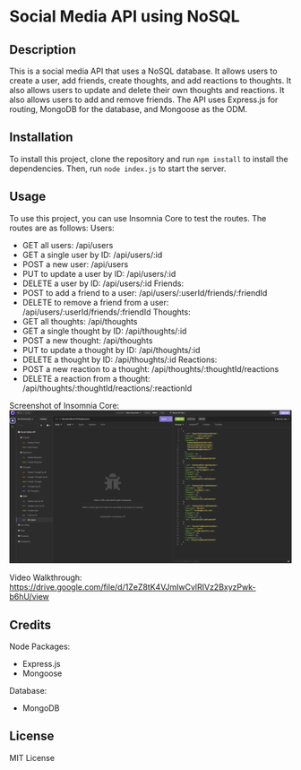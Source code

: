# Social Media API using NoSQL

## Description

This is a social media API that uses a NoSQL database. It allows users to create a user, add friends, create thoughts, and add reactions to thoughts. It also allows users to update and delete their own thoughts and reactions. It also allows users to add and remove friends.
The API uses Express.js for routing, MongoDB for the database, and Mongoose as the ODM.

## Installation

To install this project, clone the repository and run `npm install` to install the dependencies. Then, run `node index.js` to start the server.

## Usage

To use this project, you can use Insomnia Core to test the routes. The routes are as follows:
Users:
- GET all users: /api/users
- GET a single user by ID: /api/users/:id
- POST a new user: /api/users
- PUT to update a user by ID: /api/users/:id
- DELETE a user by ID: /api/users/:id
Friends:
- POST to add a friend to a user: /api/users/:userId/friends/:friendId
- DELETE to remove a friend from a user: /api/users/:userId/friends/:friendId
Thoughts:
- GET all thoughts: /api/thoughts
- GET a single thought by ID: /api/thoughts/:id
- POST a new thought: /api/thoughts
- PUT to update a thought by ID: /api/thoughts/:id
- DELETE a thought by ID: /api/thoughts/:id
Reactions:
- POST a new reaction to a thought: /api/thoughts/:thoughtId/reactions
- DELETE a reaction from a thought: /api/thoughts/:thoughtId/reactions/:reactionId

Screenshot of Insomnia Core:
![screenshot of user route in insomnia core](./assets/images/insomniascrnsht.png)

Video Walkthrough:
https://drive.google.com/file/d/1ZeZ8tK4VJmIwCvlRIVz2BxyzPwk-b6hU/view

## Credits

Node Packages:
- Express.js
- Mongoose

Database:
- MongoDB

## License

MIT License